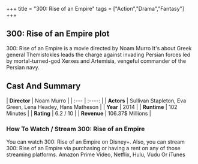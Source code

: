 +++
title = "300: Rise of an Empire"
tags = ["Action","Drama","Fantasy"]
+++
## 300: Rise of an Empire plot
300: Rise of an Empire is a movie directed by Noam Murro It's about Greek general Themistokles leads the charge against invading Persian forces led by mortal-turned-god Xerxes and Artemisia, vengeful commander of the Persian navy.
## Cast And Summary
| **Director**      | Noam Murro |
    | :---        |    :----:   |
    |  **Actors** | Sullivan Stapleton, Eva Green, Lena Headey, Hans Matheson |
    | **Year**   | 2014    |
    |  **Runtime** | 102 Minutes |
    |  **Rating** | 6.2 / 10 | 
    |  **Revenue** | 106.37$ Millions |
### How To Watch / Stream 300: Rise of an Empire
You can watch 300: Rise of an Empire on Disney+.
Also, you can stream 300: Rise of an Empire via purchasing or having a rent on any of those streaming platforms.
Amazon Prime Video, Netflix, Hulu, Vudu Or iTunes